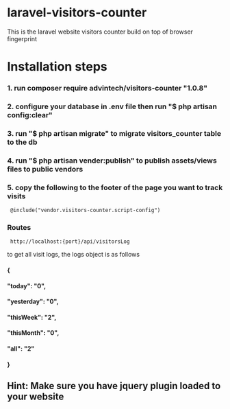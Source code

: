 # laravel-visitors-counter
This is the laravel website visitors counter build on top of browser fingerprint

# Installation steps
### 1. run composer require advintech/visitors-counter "1.0.8"

### 2. configure your database in .env file then run "$ php artisan config:clear"

### 3. run "$ php artisan migrate" to migrate visitors_counter table to the db

### 4. run "$ php artisan vender:publish" to publish assets/views files to public vendors

### 5. copy the following to the footer of the page you want to track visits
     @include("vendor.visitors-counter.script-config")

### Routes
     http://localhost:{port}/api/visitorsLog
to get all visit logs, the logs object is as follows
#### {
####      "today": "0",
####      "yesterday": "0",
####      "thisWeek": "2",
####      "thisMonth": "0",
####      "all": "2"
#### }

## Hint: Make sure you have jquery plugin loaded to your website

